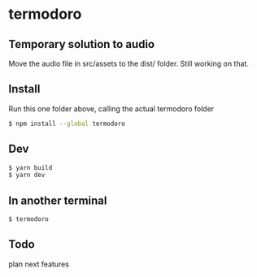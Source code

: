 # termodoro

## Temporary solution to audio

Move the audio file in src/assets to the dist/ folder. Still working on that.

## Install

Run this one folder above, calling the actual termodoro folder

```bash
$ npm install --global termodoro
```

## Dev

```bash
$ yarn build
$ yarn dev
```

## In another terminal

```bash
$ termodoro
```

## Todo

plan next features
